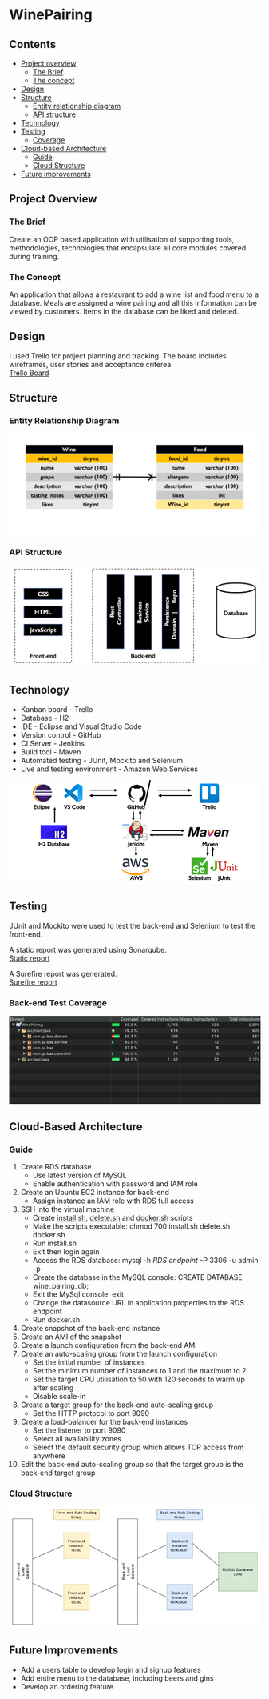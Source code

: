 # WinePairing

## Contents

* [Project overview](#overview)
    * [The Brief](#brief)
    * [The concept](#concept) 
* [Design](#design)
* [Structure](#structure)
    * [Entity relationship diagram](#ERD)
    * [API structure](#API)
* [Technology](#technology)
* [Testing](#testing)
    * [Coverage](#coverage)
* [Cloud-based Architecture](#cloud)
    * [Guide](#guide)
    * [Cloud Structure](#cloudstructure)
* [Future improvements](#future)

<a name="overview"></a>
## Project Overview

<a name="brief"></a>
### The Brief

Create an OOP based application with utilisation of supporting tools, methodologies, 
technologies that encapsulate all core modules covered during training.

<a name="concept"></a>
### The Concept

An application that allows a restaurant to add a wine list and food menu to a database. Meals are assigned a wine pairing 
and all this information can be viewed by customers. Items in the database can be liked and deleted.

<a name="design"></a>
## Design

I used Trello for project planning and tracking. The board includes wireframes, user stories and acceptance criterea.  
[Trello Board](https://trello.com/b/rKU7R5e4/wine-pairing-application)

<a name="structure"></a>
## Structure

<a name="ERD"></a>
### Entity Relationship Diagram

![](https://raw.githubusercontent.com/ChloeAdcock/WinePairing/master/Documentation/ERD.png)

<a name="API"></a>
### API Structure

![](https://raw.githubusercontent.com/ChloeAdcock/WinePairing/master/Documentation/API%20structure.png)

<a name="technology"></a>
## Technology

* Kanban board - Trello
* Database - H2
* IDE - Eclipse and Visual Studio Code
* Version control - GitHub
* CI Server - Jenkins
* Build tool - Maven
* Automated testing - JUnit, Mockito and Selenium
* Live and testing environment - Amazon Web Services

![](https://raw.githubusercontent.com/ChloeAdcock/WinePairing/master/Documentation/CI%20Pipeline.png)

<a name="testing"></a>
## Testing

JUnit and Mockito were used to test the back-end and Selenium to test the front-end.  

A static report was generated using Sonarqube.    
[Static report](https://github.com/ChloeAdcock/WinePairing/blob/master/Documentation/Static%20report.png)  

A Surefire report was generated.    
[Surefire report](https://github.com/ChloeAdcock/WinePairing/blob/master/Documentation/Surefire%20Report.pdf)


<a name="coverage"></a>
### Back-end Test Coverage

![](https://raw.githubusercontent.com/ChloeAdcock/WinePairing/master/Documentation/Coverage.png)

<a name="cloud"></a>
## Cloud-Based Architecture 

<a name="guide"></a>
### Guide

1. Create RDS database
    * Use latest version of MySQL
    * Enable authentication with password and IAM role
2. Create an Ubuntu EC2 instance for back-end
    * Assign instance an IAM role with RDS full access
3. SSH into the virtual machine
    * Create [install.sh](https://github.com/ChloeAdcock/WinePairing/blob/Containerised/Scripts/install.sh), [delete.sh](https://github.com/ChloeAdcock/WinePairing/blob/Containerised/Scripts/delete.sh) and [docker.sh](https://github.com/ChloeAdcock/WinePairing/blob/Containerised/Scripts/docker.sh) scripts
    * Make the scripts executable: chmod 700 install.sh delete.sh docker.sh
    * Run install.sh
    * Exit then login again
    * Access the RDS database: mysql -h *RDS endpoint* -P 3306 -u admin -p
    * Create the database in the MySQL console: CREATE DATABASE wine_pairing_db;
    * Exit the MySql console: exit
    * Change the datasource URL in application.properties to the RDS endpoint
    * Run docker.sh
4. Create snapshot of the back-end instance
5. Create an AMI of the snapshot
6. Create a launch configuration from the back-end AMI
7. Create an auto-scaling group from the launch configuration
    * Set the initial number of instances 
    * Set the minimum number of instances to 1 and the maximum to 2
    * Set the target CPU utilisation to 50 with 120 seconds to warm up after scaling
    * Disable scale-in
8. Create a target group for the back-end auto-scaling group
    * Set the HTTP protocol to port 9090
9. Create a load-balancer for the back-end instances
    * Set the listener to port 9090
    * Select all availability zones
    * Select the default security group which allows TCP access from anywhere
10. Edit the back-end auto-scaling group so that the target group is the back-end target group

<a name="cloudstructure"></a>
### Cloud Structure

![](https://raw.githubusercontent.com/ChloeAdcock/WinePairing/master/Documentation/Architecture.jpg)

<a name="future"></a>
## Future Improvements

* Add a users table to develop login and signup features
* Add entire menu to the database, including beers and gins
* Develop an ordering feature
